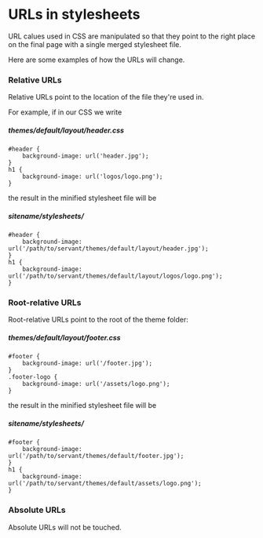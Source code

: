 
# URLs in stylesheets

URL calues used in CSS are manipulated so that they point to the right place on the final page with a single merged stylesheet file.

Here are some examples of how the URLs will change.



### Relative URLs

Relative URLs point to the location of the file they're used in.

For example, if in our CSS we write



##### themes/default/layout/header.css
	#header {
		background-image: url('header.jpg');
	}
	h1 {
		background-image: url('logos/logo.png');
	}

the result in the minified stylesheet file will be



##### sitename/stylesheets/
	#header {
		background-image: url('/path/to/servant/themes/default/layout/header.jpg');
	}
	h1 {
		background-image: url('/path/to/servant/themes/default/layout/logos/logo.png');
	}



### Root-relative URLs

Root-relative URLs point to the root of the theme folder:



##### themes/default/layout/footer.css
	#footer {
		background-image: url('/footer.jpg');
	}
	.footer-logo {
		background-image: url('/assets/logo.png');
	}

the result in the minified stylesheet file will be



##### sitename/stylesheets/
	#footer {
		background-image: url('/path/to/servant/themes/default/footer.jpg');
	}
	h1 {
		background-image: url('/path/to/servant/themes/default/assets/logo.png');
	}



### Absolute URLs

Absolute URLs will not be touched.

